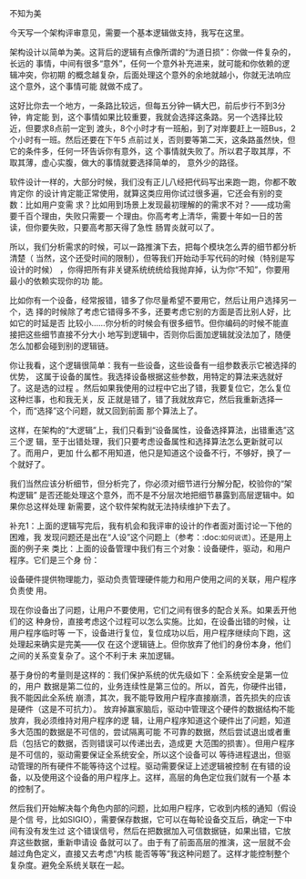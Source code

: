     
不知为美

今天写一个架构评审意见，需要一个基本逻辑做支持，我写在这里。

架构设计以简单为美。这背后的逻辑有点像所谓的“为道日损”：你做一件复杂的，长远的
事情，中间有很多“意外”，任何一个意外补充进来，就可能和你依赖的逻辑冲突，你初期
的概念越复杂，后面处理这个意外的余地就越小，你就无法响应这个意外，这个事情可能
就做不成了。

这好比你去一个地方，一条路比较远，但每五分钟一辆大巴，前后步行不到3分钟，肯定能
到，这个事情如果比较重要，我就会选择这条路。另一个选择比较近，但要求8点前一定到
渡头，8个小时才有一班船，到了对岸要赶上一班Bus，2个小时有一班。然后还要在下午5
点前过关，否则要等第二天，这条路虽然快，但它的条件多，任何一环告诉你有意外，这
个事情就失败了。所以君子取其厚，不取其薄，虚心实腹，做大的事情就要选择简单的，
意外少的路径。

软件设计一样的，大部分时候，我们没有正儿八经把代码写出来跑一跑，你都不敢肯定你
的设计肯定能正常使用，就算这类应用你试过很多遍，它还会有别的变数：比如用户变需
求？比如用到场景上发现最初理解的的需求不对？——成功需要千百个理由，失败只需要一
个理由。你高考考上清华，需要十年如一日的苦读，但你要失败，只要高考那天得了急性
肠胃炎就可以了。

所以，我们分析需求的时候，可以一路推演下去，把每个模块怎么弄的细节都分析清楚（
当然，这个还受时间的限制），但等我们开始动手写代码的时候（特别是写设计的时候）
，你得把所有非关键系统统统给我抛弃掉，认为你“不知”，你要用最小的依赖实现你的功
能。

比如你有一个设备，经常报错，错多了你尽量希望不要用它，然后让用户选择另一个，选
择的时候除了考虑它错得多不多，还要考虑它别的方面是否比别人好，比如它的时延是否
比较小……你分析的时候会有很多细节。但你编码的时候不能直接把这些细节直接不分大小
地写到逻辑中，否则你后面加逻辑就没法加了，随便怎么加都会碰到别的逻辑链。

你让我看，这个逻辑很简单：我有一些设备，这些设备有一组参数表示它被选择的优势，
这属于设备的属性。我选择设备根据这些参数，用特定的算法来选就好了。这是选的过程
。然后如果我使用的过程中它出了错，我要复位它，怎么复位这种烂事，也和我无关，反
正就是错了，错了我就放弃它，然后我重新选择一个，而“选择”这个问题，就又回到前面
那个算法上了。

这样，在架构的“大逻辑”上，我们只看到“设备属性，设备选择算法，出错重选”这三个逻
辑，至于出错处理，我们只要考虑设备属性和选择算法怎么更新就可以了。而用户，更加
什么都不用知道，他只是知道这个设备不行，不够好，换了一个就好了。

我们当然应该分析细节，但分析完了，你必须对细节进行分解分配，校验你的“架构逻辑”
是否还能处理这个意外，而不是不分层次地把细节暴露到高层逻辑中。如果你总这样处理
新需要，这个软件架构就无法持续维护下去了。
  
补充1：上面的逻辑写完后，我有机会和我评审的设计的作者面对面讨论一下他的困难，我
发现问题还是出在“人设”这个问题上（参考：:doc:`如何说谎`）。还是用上面的例子来
类比：上面的设备管理中我们有三个对象：设备硬件，驱动，和用户程序。它们是三个身
份：

设备硬件提供物理能力，驱动负责管理硬件能力和用户使用之间的关联，用户程序负责使
用。

现在你设备出了问题，让用户不要使用，它们之间有很多的配合关系。如果丢开他们的这
种身份，直接考虑这个过程可以怎么实施。比如，在设备出错的时候，让用户程序临时等
一下，设备进行复位，复位成功以后，用户程序继续向下跑，这处理起来确实是完美——仅
在这个逻辑链上。但你放弃了他们的身份本身，他们之间的关系变复杂了。这个不利于未
来加逻辑。

基于身份的考量则是这样的：我们保护系统的优先级如下：全系统安全是第一位的，用户
数据是第二位的，业务连续性是第三位的。所以，首先，你硬件出错，我不能因此全系统
崩溃，其次，我不能导致用户程序直接崩溃，首先损失的应该是硬件（这是不可抗力）。
放弃掉赢家脑后，驱动中管理这个硬件的数据结构不能放弃，我必须维持对用户程序的逻
辑，让用户程序知道这个硬件出了问题，知道多大范围的数据是不可信的，尝试隔离可能
不可靠的数据，然后尝试退出或者重启（包括它的数据，否则错误可以传递出去，造成更
大范围的损害）。但用户程序是不可信的，驱动需要保证全系统安全，所以这个设备可以
等待进程退出，但驱动管理的所有硬件不能等待这个过程。驱动需要保证上述逻辑被控制
在有错的设备，以及使用这个设备的用户程序上。这样，高层的角色定位我们就有一个基
本的控制了。

然后我们开始解决每个角色内部的问题，比如用户程序，它收到内核的通知（假设是个信
号，比如SIGIO），需要保存数据，它可以在每轮设备交互后，确定一下中间有没有发生过
这个错误信号，然后在把数据加入可信数据链，如果出错，它放弃这些数据，重新申请设
备就可以了。由于有了前面高层的推演，这一层就不会越过角色定义，直接又去考虑“内核
能否等等”我这种问题了。这样才能控制整个复杂度。避免全系统关联在一起。
